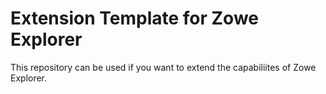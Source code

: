 # Extension Template for Zowe Explorer

This repository can be used if you want to extend the capabiliites of Zowe Explorer.
